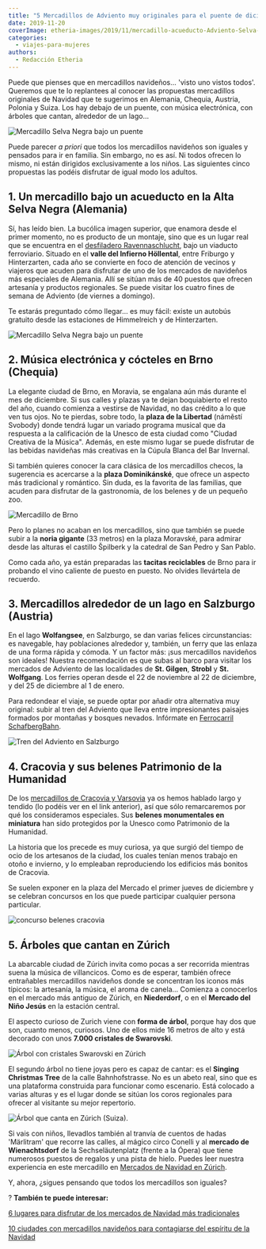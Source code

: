 ```yaml
---
title: "5 Mercadillos de Adviento muy originales para el puente de diciembre"
date: 2019-11-20
coverImage: etheria-images/2019/11/mercadillo-acueducto-Adviento-Selva-Negra.jpg
categories: 
  - viajes-para-mujeres
authors: 
  - Redacción Etheria
---
```


Puede que pienses que en mercadillos navideños... 'visto uno vistos todos'. Queremos que 
te lo replantees al conocer las propuestas mercadillos originales de Navidad que te 
sugerimos en Alemania, Chequia, Austria, Polonia y Suiza. Los hay debajo de un puente, 
con música electrónica, con árboles que cantan, alrededor de un lago... 

![Mercadillo Selva Negra bajo un puente](etheria-images/2019/11/mercadillo-acueducto-Adviento-Selva-Negra-900x600.jpg "Mercadillo del Ravennaschlucht (Alta Selva Negra, Alemania).")

Puede parecer _a priori_ que todos los mercadillos navideños son iguales y pensados para 
ir en familia. Sin embargo, no es así. Ni todos ofrecen lo mismo, ni están dirigidos 
exclusivamente a los niños. Las siguientes cinco propuestas las podéis disfrutar de 
igual modo los adultos. 

## 1\. Un mercadillo bajo un acueducto en la Alta Selva Negra (Alemania)

Sí, has leído bien. La bucólica imagen superior, que enamora desde el primer momento, no 
es producto de un montaje, sino que es un lugar real que se encuentra en el [desfiladero 
Ravennaschlucht](https://www.hochschwarzwald.de/weihnachtsmarkt), bajo un viaducto 
ferroviario. Situado en el **valle del Infierno Höllental**, entre Friburgo y 
Hinterzarten, cada año se convierte en foco de atención de vecinos y viajeros que acuden 
para disfrutar de uno de los mercados de navideños más especiales de Alemania. Allí se 
sitúan más de 40 puestos que ofrecen artesanía y productos regionales. Se puede visitar 
los cuatro fines de semana de Adviento (de viernes a domingo). 

Te estarás preguntado cómo llegar... es muy fácil: existe un autobús gratuito desde las 
estaciones de Himmelreich y de Hinterzarten. 

![Mercadillo Selva Negra bajo un puente](etheria-images/2019/11/mercadillo-Adviento-Selva-Negra-900x596.jpg "Mercadillo del Ravennaschlucht (Alta Selva Negra, Alemania).")

## 2\. Música electrónica y cócteles en Brno (Chequia)

La elegante ciudad de Brno, en Moravia, se engalana aún más durante el mes de diciembre. 
Si sus calles y plazas ya te dejan boquiabierto el resto del año, cuando comienza a 
vestirse de Navidad, no das crédito a lo que ven tus ojos. No te pierdas, sobre todo, la 
**plaza de la Libertad** (náměstí Svobody) donde tendrá lugar un variado programa 
musical que da respuesta a la calificación de la Unesco de esta ciudad como "Ciudad 
Creativa de la Música". Además, en este mismo lugar se puede disfrutar de las bebidas 
navideñas más creativas en la Cúpula Blanca del Bar Invernal. 

Si también quieres conocer la cara clásica de los mercadillos checos, la sugerencia es 
acercarse a la **plaza Dominikánské**, que ofrece un aspecto más tradicional y 
romántico. Sin duda, es la favorita de las familias, que acuden para disfrutar de la 
gastronomía, de los belenes y de un pequeño zoo. 

![Mercadillo de Brno](etheria-images/2019/11/mercadillo-navidad-Brno-900x600.jpg "Mercadillo de Brno. © O.T. Chequia")

Pero lo planes no acaban en los mercadillos, sino que también se puede subir a la 
**noria gigante** (33 metros) en la plaza Moravské, para admirar desde las alturas el 
castillo Špilberk y la catedral de San Pedro y San Pablo. 

Como cada año, ya están preparadas las **tacitas reciclables** de Brno para ir probando 
el vino caliente de puesto en puesto. No olvides llevártela de recuerdo. 

## 3\. Mercadillos alrededor de un lago en Salzburgo (Austria)

En el lago **Wolfangsee**, en Salzburgo, se dan varias felices circunstancias: es 
navegable, hay poblaciones alrededor y, también, un ferry que las enlaza de una forma 
rápida y cómoda. Y un factor más: ¡sus mercadillos navideños son ideales! Nuestra 
recomendación es que subas al barco para visitar los mercados de Adviento de las 
localidades de **St. Gilgen**, **Strobl** y **St. Wolfgang**. Los ferries operan desde 
el 22 de noviembre al 22 de diciembre, y del 25 de diciembre al 1 de enero. 

Para redondear el viaje, se puede optar por añadir otra alternativa muy original: subir 
al tren del Adviento que lleva entre impresionantes paisajes formados por montañas y 
bosques nevados. Infórmate en [Ferrocarril 
SchafbergBahn](https://www.salzburg.info/es/lugares-de-interes/excursiones/schafbergbahn-wolfgangseeschifffahrt). 

![Tren del Adviento en Salzburgo](etheria-images/2019/11/Salzburgo-adviento-900x599.jpg "Tren del Adviento en Salzburgo.")

## 4\. Cracovia y sus belenes Patrimonio de la Humanidad

De los [mercadillos de Cracovia y 
Varsovia](http://etheriamagazine.com/2019/10/30/mercadillos-navidad-varsovia-cracovia-polonia/) 
ya os hemos hablado largo y tendido (lo podéis ver en el link anterior), así que sólo 
remarcaremos por qué los consideramos especiales. Sus **belenes monumentales en 
miniatura** han sido protegidos por la Unesco como Patrimonio de la Humanidad. 

La historia que los precede es muy curiosa, ya que surgió del tiempo de ocio de los 
artesanos de la ciudad, los cuales tenían menos trabajo en otoño e invierno, y lo 
empleaban reproduciendo los edificios más bonitos de Cracovia. 

Se suelen exponer en la plaza del Mercado el primer jueves de diciembre y se celebran 
concursos en los que puede participar cualquier persona particular. 

![concurso belenes cracovia](etheria-images/2019/10/concurso-belenes-unesco-cracovia-900x619.jpg "Concurso de belenes de Cracovia. © M.M.")

## 5\. Árboles que cantan en Zúrich

La abarcable ciudad de Zúrich invita como pocas a ser recorrida mientras suena la música 
de villancicos. Como es de esperar, también ofrece entrañables mercadillos navideños 
donde se concentran los iconos más típicos: la artesanía, la música, el aroma de 
canela... Comienza a conocerlos en el mercado más antiguo de Zúrich, en **Niederdorf**, 
o en el **Mercado del Niño Jesús** en la estación central. 

El aspecto curioso de Zurich viene con **forma de árbol**, porque hay dos que son, 
cuanto menos, curiosos. Uno de ellos mide 16 metros de alto y está decorado con unos 
**7.000 cristales de Swarovski**. 

![Árbol con cristales Swarovski en Zúrich](etheria-images/2019/11/arbol-cristales-900x601.jpg "Este árbol tiene 7.000 cristales de Swarovski.")

El segundo árbol no tiene joyas pero es capaz de cantar: es el **Singing Christmas 
Tree** de la calle Bahnhofstrasse. No es un abeto real, sino que es una plataforma 
construida para funcionar como escenario. Está colocado a varias alturas y es el lugar 
donde se sitúan los coros regionales para ofrecer al visitante su mejor repertorio. 

![Árbol que canta en Zúrich (Suiza).](etheria-images/2019/11/arbol-canta-suiza-900x601.jpg "Árbol que canta en Zúrich (Suiza).")

Si vais con niños, llevadlos también al tranvía de cuentos de hadas 'Märlitram' que 
recorre las calles, al mágico circo Conelli y al **mercado de Wienachtsdorf** de la 
Sechseläutenplatz (frente a la Ópera) que tiene numerosos puestos de regalos y una pista 
de hielo. Puedes leer nuestra experiencia en este mercadillo en [Mercados de Navidad en 
Zúrich](http://etheriamagazine.com/2018/10/12/mercados-de-navidad-en-zurich/). 

Y, ahora, ¿sigues pensando que todos los mercadillos son iguales? 

? **También te puede interesar:** 

[6 lugares para disfrutar de los mercados de Navidad más 
tradicionales](https://etheriamagazine.com/2022/10/21/mercados-de-navidad-europa/) 

[10 ciudades con mercadillos navideños para contagiarse del espíritu de la 
Navidad](https://etheriamagazine.com/2021/10/14/10-ciudades-con-mercadillos-para-contagiarse-del-espiritu-navideno/)
